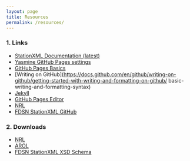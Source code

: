 ```yaml
---
layout: page
title: Resources
permalink: /resources/
---
```

### 1. Links

- [StationXML Documentation (latest)](https://docs.fdsn.org/_/downloads/stationxml/en/latest/pdf/)
- [Yasmine GitHub Pages settings](https://github.com/iris-edu/yasmine-stationxml-editor/settings/pages)
- [GitHub Pages Basics](https://docs.github.com/categories/github-pages-basics/)
- [Writing on GitHub](https://docs.github.com/en/github/writing-on-github/getting-started-with-writing-and-formatting-on-github/
basic-writing-and-formatting-syntax)
- [Jekyll](https://jekyllrb.com/)
- [GitHub Pages Editor](https://github.com/iris-edu/yasmine-stationxml-editor/edit/gh-pages/docs/index.md) 
- [NRL](http://ds.iris.edu/ds/nrl/)
- [FDSN StationXML GitHub](https://github.com/FDSN/StationXML.git)

### 2. Downloads

- [NRL](http://ds.iris.edu/NRL/IRIS.zip)
- [AROL](https://gitlab.com/resif/arol/-/archive/master/arol-master.zip)
- [FDSN StationXML XSD Schema](https://www.fdsn.org/xml/station/fdsn-station-1.2.xsd)